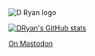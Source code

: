 <img src="https://dryan-com.s3.amazonaws.com/assets/mark.svg" alt="D Ryan logo">

[![DRyan's GitHub stats](https://github-readme-stats.vercel.app/api?username=dryan&theme=dark&show_icons=true)](https://github.com/anuraghazra/github-readme-stats)

<a rel="me nofollow" href="https://social.dryan.com/@d">On Mastodon</a>
